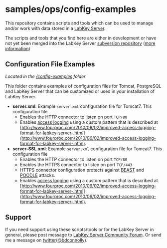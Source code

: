 samples/ops/config-examples
==========

This repository contains scripts and tools which can be used to manage and/or work with data stored in a [LabKey Server](https://www.labkey.org/). 

The scripts and tools that you find here are either in development or have not yet been merged into the LabKey Server [subversion repository](https://www.labkey.org/wiki/home/Documentation/page.view?name=svn) ([more information](https://www.labkey.org/wiki/home/Documentation/page.view?name=openSourceProject))


## Configuration File Examples
_Located in the [/config-examples](/LabKey/samples/tree/master/config-examples) folder_

This folder contains examples of configuration files for Tomcat, PostgreSQL and LabKey Server that can be customized or used in your installation of LabKey Server.

* **server.xml**: Example `server.xml` configuration file for Tomcat7. This configuration file 
    * Enables the HTTP connector to listen on port `TCP/80`
    * Enables [access logging](http://tomcat.apache.org/tomcat-7.0-doc/config/valve.html#Access_Logging) using a custom pattern that is described at [http://www.fourproc.com/2010/06/02/improved-access-logging-format-for-labkey-server-.html](http://www.fourproc.com/2010/06/02/improved-access-logging-format-for-labkey-server-.html).
* **server-SSL.xml**: Example `server.xml` configuration file for Tomcat7. This configuration file 
    * Enables the HTTP connector to listen on port `TCP/80`
    * Enables the HTTPS connector to listen on port `TCP/443`
    * HTTPS connector configuration protects against [BEAST](http://blog.zoller.lu/2011/09/beast-summary-tls-cbc-countermeasures.html) and [POODLE](https://www.imperialviolet.org/2014/10/14/poodle.html) attacks.
    * Enables [access logging](http://tomcat.apache.org/tomcat-7.0-doc/config/valve.html#Access_Logging) using a custom pattern that is described at [http://www.fourproc.com/2010/06/02/improved-access-logging-format-for-labkey-server-.html](http://www.fourproc.com/2010/06/02/improved-access-logging-format-for-labkey-server-.html).


## Support 

If you need support using these scripts/tools or for the LabKey Server in general, please post message to [LabKey Server Community Forum](https://www.labkey.org/project/home/Server/Forum/begin.view?). Or send me a message on [twitter](https://twitter.com/bdconnolly)([@bdconnolly](https://twitter.com/bdconnolly)).

